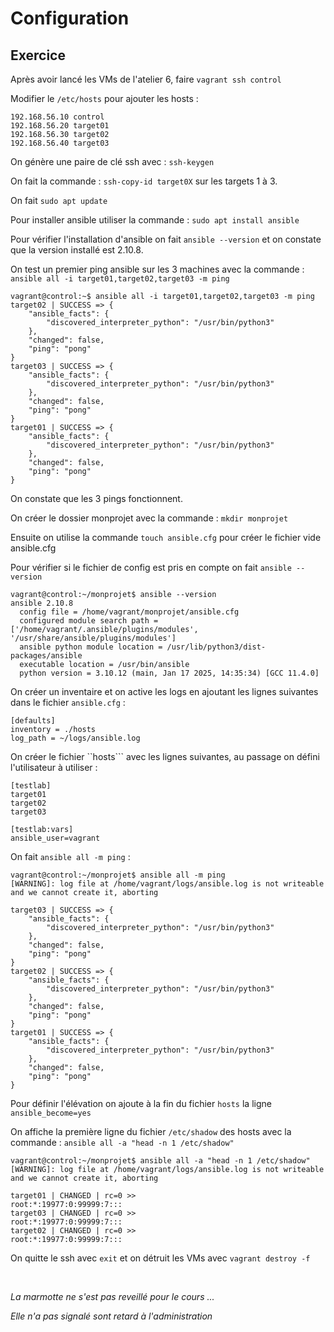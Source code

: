 # Configuration

## Exercice

Après avoir lancé les VMs de l'atelier 6, faire ```vagrant ssh control```

Modifier le ```/etc/hosts``` pour ajouter les hosts :

```console
192.168.56.10 control
192.168.56.20 target01
192.168.56.30 target02
192.168.56.40 target03 	
```
On génère une paire de clé ssh avec : ```ssh-keygen```

On fait la commande : ```ssh-copy-id target0X``` sur les targets 1 à 3.

On fait ```sudo apt update```

Pour installer ansible utiliser la commande : ```sudo apt install ansible```

Pour vérifier l'installation d'ansible on fait ```ansible --version``` et on constate que la version installé est 2.10.8.

On test un premier ping ansible sur les 3 machines avec la commande : ```ansible all -i target01,target02,target03 -m ping```

```shell
vagrant@control:~$ ansible all -i target01,target02,target03 -m ping
target02 | SUCCESS => {
    "ansible_facts": {
        "discovered_interpreter_python": "/usr/bin/python3"
    },
    "changed": false,
    "ping": "pong"
}
target03 | SUCCESS => {
    "ansible_facts": {
        "discovered_interpreter_python": "/usr/bin/python3"
    },
    "changed": false,
    "ping": "pong"
}
target01 | SUCCESS => {
    "ansible_facts": {
        "discovered_interpreter_python": "/usr/bin/python3"
    },
    "changed": false,
    "ping": "pong"
}
```

On constate que les 3 pings fonctionnent.

On créer le dossier monprojet avec la commande : ```mkdir monprojet```

Ensuite on utilise la commande ```touch ansible.cfg``` pour créer le fichier vide ansible.cfg

Pour vérifier si le fichier de config est pris en compte on fait ```ansible --version```

```shell
vagrant@control:~/monprojet$ ansible --version
ansible 2.10.8
  config file = /home/vagrant/monprojet/ansible.cfg
  configured module search path = ['/home/vagrant/.ansible/plugins/modules', '/usr/share/ansible/plugins/modules']
  ansible python module location = /usr/lib/python3/dist-packages/ansible
  executable location = /usr/bin/ansible
  python version = 3.10.12 (main, Jan 17 2025, 14:35:34) [GCC 11.4.0]
```


On créer un inventaire et on active les logs en ajoutant les lignes suivantes dans le fichier ```ansible.cfg``` :

```console
[defaults]
inventory = ./hosts
log_path = ~/logs/ansible.log
```

On créer le fichier ``hosts``` avec les lignes suivantes, au passage on défini l'utilisateur à utiliser : 

```console
[testlab]
target01
target02
target03

[testlab:vars]
ansible_user=vagrant
```

On fait ```ansible all -m ping``` :

```shell
vagrant@control:~/monprojet$ ansible all -m ping
[WARNING]: log file at /home/vagrant/logs/ansible.log is not writeable and we cannot create it, aborting

target03 | SUCCESS => {
    "ansible_facts": {
        "discovered_interpreter_python": "/usr/bin/python3"
    },
    "changed": false,
    "ping": "pong"
}
target02 | SUCCESS => {
    "ansible_facts": {
        "discovered_interpreter_python": "/usr/bin/python3"
    },
    "changed": false,
    "ping": "pong"
}
target01 | SUCCESS => {
    "ansible_facts": {
        "discovered_interpreter_python": "/usr/bin/python3"
    },
    "changed": false,
    "ping": "pong"
}
```

Pour définir l'élévation on ajoute à la fin du fichier ```hosts``` la ligne ```ansible_become=yes```

On affiche la première ligne du fichier ```/etc/shadow``` des hosts avec la commande : ```ansible all -a "head -n 1 /etc/shadow"```

```shell
vagrant@control:~/monprojet$ ansible all -a "head -n 1 /etc/shadow"
[WARNING]: log file at /home/vagrant/logs/ansible.log is not writeable and we cannot create it, aborting

target01 | CHANGED | rc=0 >>
root:*:19977:0:99999:7:::
target03 | CHANGED | rc=0 >>
root:*:19977:0:99999:7:::
target02 | CHANGED | rc=0 >>
root:*:19977:0:99999:7:::
```

On quitte le ssh avec ```exit``` et on détruit les VMs avec ```vagrant destroy -f```

<br>

*La marmotte ne s'est pas reveillé pour le cours ...*

*Elle n'a pas signalé sont retard à l'administration*
